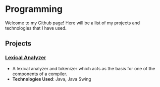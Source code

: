 # Programming

Welcome to my Github page! Here will be a list of my projects and technologies that I have used.

## Projects
### [Lexical Analyzer](Lexer)
- A lexical analyzer and tokenizer which acts as the basis for one of the components of a compiler.
- **Technologies Used**: Java, Java Swing
